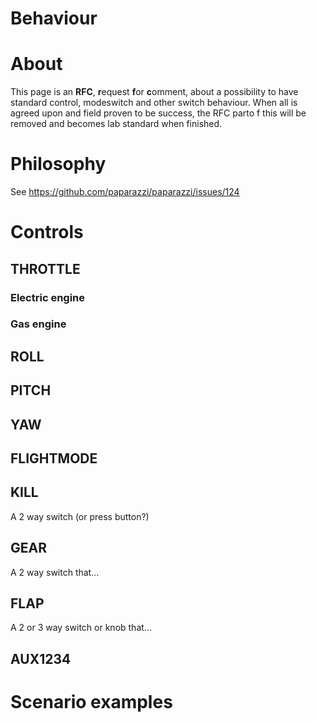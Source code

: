 # Behaviour

# About

This page is an **RFC**, **r**equest **f**or **c**omment, about a possibility to have standard control, modeswitch and other switch behaviour.
When all is agreed upon and field proven to be success, the RFC parto f this will be removed and becomes lab standard when finished. 

# Philosophy

See https://github.com/paparazzi/paparazzi/issues/124

# Controls

## THROTTLE
### Electric engine
### Gas engine

## ROLL

## PITCH

## YAW

## FLIGHTMODE

## KILL

A 2 way switch (or press button?)

## GEAR

A 2 way switch that...

## FLAP

A 2 or 3 way switch or knob that...

## AUX1234

# Scenario examples

